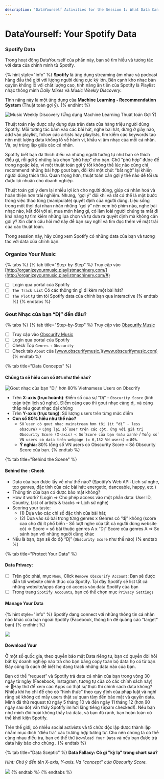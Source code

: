 ```yaml
---
description: 'DataYourself Activities for the Session 1: What Data Can Do?'
---
```


# DataYourself: Your Spotify Data

### Spotify Data

Trong hoạt động DataYourself của phần này, bạn sẽ tìm hiểu và tương tác với data của chính mình từ Spotify. 

{% hint style="info" %}
**Spotify** là ứng dụng streaming âm nhạc và podcast hàng đầu thế giới với lượng người dùng cực kỳ lớn. Bên cạnh kho nhạc bản quyền khổng lồ với chất lượng cao, tính năng ăn tiền của Spotify là Playlist nhạc thông minh _Daily Mixes_ và _Music Weekly Discovery_. 

Tính năng này là một ứng dụng của **Machine Learning - Recommendation System** \(Thuật toán gợi ý\).
{% endhint %}

![Music Weekly Discovery \(&#x1EE8;ng d&#x1EE5;ng Machine Learning Thu&#x1EAD;t to&#xE1;n G&#x1EE3;i &#xDD;\)](../../.gitbook/assets/image%20%281%29.png)

Thuật toán này được xây dựng dựa trên data của hàng triệu người dùng Spotify. Mỗi tương tác bấm vào các bài hát, nghe bài hát, dừng ở giây nào, add vào playlist, follow các artists hay playlists, tìm kiếm các keywords tạo nên một lượng data khổng lồ về hành vi, khẩu vị âm nhạc của mỗi cá nhân. Và, sự trùng lặp giữa các cá nhân.

Spotify biết bạn đã thích điều và những người tương tự như bạn sẽ thích điều gì, rồi gợi ý những lựa chọn “phù hợp” cho bạn. Chữ “phù hợp” được để trong ngoặc kép, vì một thuật toán gợi ý tốt không thể lúc nào cũng chỉ recommend những bài hợp gout bạn, đôi khi một chút “bất ngờ” lại khiến người dùng thích thú. Quan trọng hơn, thuật toán cần gợi ý thế nào để tối ưu được lợi nhuận cho doanh nghiệp.

Thuật toán gợi ý đem lại nhiều lợi ích cho người dùng, giúp cá nhân hoá và hoàn thiện hơn trải nghiệm. Nhưng, “gợi ý” đôi khi và rất có thể là một bước trong việc thao túng \(manipulate\) quyết định của người dùng. Liệu sống trong một thời đại nhan nhản những “gợi ý” nên xem bộ phim nào, nghe bài nhạc nào, kết đôi với ai, mua món hàng gì, có làm loài người chúng ta mất đi khả năng tự tìm kiếm những lựa chọn và tự đưa ra quyết định mà không cần gợi ý? Xin dành câu hỏi mở này để bạn suy nghĩ và tìm đọc thêm về mặt trái của các thuật toán.

Trong session này, hãy cùng xem Spotify có những data của bạn và tương tác với data của chính bạn.

### Organize Your Music

{% tabs %}
{% tab title="Step-by-Step" %}
Truy cập vào [http://organizeyourmusic.playlistmachinery.com/](http://organizeyourmusic.playlistmachinery.com/#)

* [ ] Login qua portal của Spotify
* [ ] `The Track List` Có các thông tin gì đi kèm một bài hát?
* [ ] `The Plot` tự tìm tòi Spotify data của chính bạn qua interactive 
{% endtab %}
{% endtabs %}

### Gout Nhạc của bạn “Dị” đến đâu?

{% tabs %}
{% tab title="Step-by-Step" %}
Truy cập vào [Obscurify Music](https://obscurifymusic.com/home)

* [ ] Truy cập vào [Obscurify Music](https://obscurifymusic.com/home)
* [ ] Login qua portal của Spotify
* [ ] Check Top `Genres` + `Obscurity`  
* [ ] Check tab `About` của [www.obscurifymusic.](www.obscurifymusic.com)
{% endtab %}

{% tab title="Data Concepts" %}
#### Chúng ta sẽ hiểu con số `80%` như thế nào?

![Gout nh&#x1EA1;c c&#x1EE7;a b&#x1EA1;n &quot;D&#x1ECB;&quot; h&#x1A1;n 80% Vietnamese Users on Obscrify](../../.gitbook/assets/image%20%285%29.png)

* Trên **X-axis \(trục hoành\)**: Điểm số của sự “Dị” - `Obscurity Score` \(tính toán trên lịch sử nghe\). Điểm càng cao thì gout nhạc càng dị, và càng thấp nếu gout nhạc đại chúng
* Trên **Y-axis \(trục tung\)**: Số lượng users trên từng mức điểm
* **Con số 80% hiểu như thế nào?** 
  * `Số user có gout nhạc mainstream hơn tôi (ít “dị” - less obscure)` = `Cộng lại số user trên các cột, ứng với giá trị Obscurity Score (X-axis) < Số Score của bạn (màu xanh)` / `Tổng số VN users có data trên webpage (= 6,132 VN users)` = **`80%`**. 
  * **Ý nghĩa:** 80% tổng số VN users có Obscurity Score &lt; Số Obscurity Score của bạn. 
{% endtab %}

{% tab title="Behind the Scene" %}
#### Behind the : Check 

* Data của bạn được lấy về như thế nào?  \(Spotify’s Web API: Lịch sử nghe, top genres, đặc tính của các bài hát: energetic, danceable, happy, etc.\)
* Thông tin của bạn có được bảo mật không?
* How it work?  \(Login =&gt; Cho phép access vào một phần data: User ID, Country, List of artists & tracks =&gt; Lịch sử nghe\)
* Scoring your taste: 
  * \(1\) Dựa vào các chỉ số đặc tính của bài hát; 
  * \(2\) Dựa vào số bài trong từng genres x Genres có “dị” không \(score cao cho độ ít phổ biến - Số lượt nghe của tất cả người dùng website có\)  =&gt; Score = số bài thuộc genres A x “Dị” Score của genres A  =&gt; So sánh bạn với những người dùng khác
* Nếu là bạn, bạn sẽ đo độ “Dị” \(`Obscurity Score` như thế nào\)
{% endtab %}

{% tab title="Protect Your Data" %}
#### Data Privacy: 

* [ ] Trên góc phải, mục `Menu`, Click `Remove Obscurify Account`: Bạn sẽ được dẫn tới website chính thức của Spotify. Tại đây Spotify sẽ list tất cả những website/apps đang có access vào data Spotify của bạn
* [ ] Trong trang `Spotify Accounts`, bạn có thể chọn mục `Privacy Settings` 

#### Manage Your Data

{% hint style="info" %}
Spotify đang connect với những thông tin cá nhân nào khác của bạn ngoài Spotify \(Facebook, thông tin để quảng cáo “target” bạn\)
{% endhint %}

![](../../.gitbook/assets/image%20%284%29.png)

#### Download Your 

Ở một số quốc gia, theo quyền bảo mật Data riêng tư, bạn có quyền đòi hỏi bất kỳ doanh nghiệp nào trả cho bạn bảng copy toàn bộ data họ có từ bạn. Đây cũng là cách để biết họ đang track những data nào của bạn. 

Bạn có thể “request” và Spotify trả data cá nhân của bạn trong vòng 30 ngày từ ngày \(Facebook, Instagram, tương tự của có các chính sách này\)   
=&gt; Hãy thử để xem các Apps có thật sự thực thi chính sách data không? Nhiều khi họ chỉ để cho có “hình thức” theo quy định của pháp luật và nghĩ rằng sẽ không có mấy users thật sự quan tâm đến bảo mật và quyền data. Mình đã thử request từ ngày 5 tháng 10 và đến ngày 11 tháng 12 \(hơn 60 ngày sau đó\) vẫn thấy Spotify im hơi lặng tiếng \(Spam checked!\). Nếu bạn như mình đòi hoài không thấy trả data, và bạn đủ rảnh, bạn hoàn toàn có thể khởi kiện Spotify. 

Trên thế giới, có nhiều social activists và tổ chức độc lập được thành lập nhằm mục đích “điều tra” các trường hợp tương tự. Cho nên chúng ta có thể cùng nhau điều tra, bạn có thể thử `Download Your Data` và nếu bạn được trả data hãy báo cho chúng .
{% endtab %}

{% tab title="Data Sceptic" %}
**Data Fallacy: Có gì "kỳ lạ" trong chart sau?**

_Hint: Chú ý đến tên X-axis, Y-axis. Và "concept" của Obscurity Score._

![](../../.gitbook/assets/image%20%285%29%20%281%29.png)
{% endtab %}
{% endtabs %}

